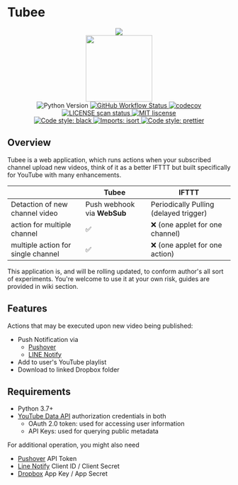 # Tubee

<p align="center">
    <img src="tubee/static/favicon.png">
    <br>
    <img width="150" src="tubee/static/img/tubee_text.png">
    <br>
    <img src="https://img.shields.io/badge/python-3.7+-blue.svg?logo=python" alt="Python Version" />
    <a href="https://github.com/tomy0000000/Tubee/actions/workflows/testing.yml">
        <img src="https://img.shields.io/github/workflow/status/tomy0000000/Tubee/Test%20latest?logo=GitHub%20Actions" alt="GitHub Workflow Status" />
    </a>
    <a href="https://codecov.io/gh/tomy0000000/Tubee">
        <img src="https://codecov.io/gh/tomy0000000/Tubee/branch/main/graph/badge.svg?token=j6pUVAg2Wf" alt="codecov" />
    </a>
    <br>
    <a href="https://app.fossa.com/projects/git%2Bgithub.com%2Ftomy0000000%2FTubee?ref=badge_shield">
        <img src="https://app.fossa.com/api/projects/git%2Bgithub.com%2Ftomy0000000%2FTubee.svg?type=shield" alt="LICENSE scan status" />
    </a>
    <a href="https://github.com/tomy0000000/Tubee/blob/main/LICENSE">
        <img src="https://img.shields.io/github/license/tomy0000000/Tubee.svg" alt="MIT liscense" />
    </a>
    <br>
    <a href="https://github.com/psf/black">
        <img src="https://img.shields.io/badge/code%20style-black-000000.svg" alt="Code style: black" />
    </a>
    <a href="https://pycqa.github.io/isort">
        <img src="https://img.shields.io/badge/imports-isort-1674b1?labelColor=ef8336&style=flat" alt="Imports: isort" />
    </a>
    <a href="https://github.com/prettier/prettier">
        <img src="https://img.shields.io/badge/code%20style-prettier-ff69b4.svg?logo=Prettier" alt="Code style: prettier" />
    </a>
</p>

## Overview

Tubee is a web application, which runs actions when your subscribed channel upload new videos, think of it as a better IFTTT but built specifically for YouTube with many enhancements.

|                                    | Tubee                       | IFTTT                                  |
| :--------------------------------- | --------------------------- | -------------------------------------- |
| Detaction of new channel video     | Push webhook via **WebSub** | Periodically Pulling (delayed trigger) |
| action for multiple channel        | ✅                          | ❌ (one applet for one channel)        |
| multiple action for single channel | ✅                          | ❌ (one applet for one action)         |

This application is, and will be rolling updated, to conform author's all sort of experiments. You're welcome to use it at your own risk, guides are provided in wiki section.

## Features

Actions that may be executed upon new video being published:

- Push Notification via
  - [Pushover](https://pushover.net)
  - [LINE Notify](https://notify-bot.line.me)
- Add to user's YouTube playlist
- Download to linked Dropbox folder

## Requirements

- Python 3.7+
- [YouTube Data API](https://developers.google.com/youtube/registering_an_application) authorization credentials in both
  - OAuth 2.0 token: used for accessing user information
  - API Keys: used for querying public metadata

For additional operation, you might also need

- [Pushover](https://pushover.net/) API Token
- [Line Notify](https://notify-bot.line.me/zh_TW/) Client ID / Client Secret
- [Dropbox](https://www.dropbox.com/developers/apps) App Key / App Secret
